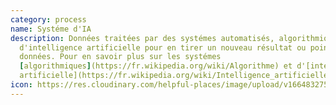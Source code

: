 ```yaml
---
category: process
name: Systéme d'IA
description: Données traitées par des systémes automatisés, algorithmiques ou
  d'intelligence artificielle pour en tirer un nouveau résultat ou point de
  données. Pour en savoir plus sur les systémes
  [algorithmiques](https://fr.wikipedia.org/wiki/Algorithme) et d'[intelligence
  artificielle](https://fr.wikipedia.org/wiki/Intelligence_artificielle).
icon: https://res.cloudinary.com/helpful-places/image/upload/v1664832752/dtpr-icons/process/ai_ixpvqd.svg
---
```

